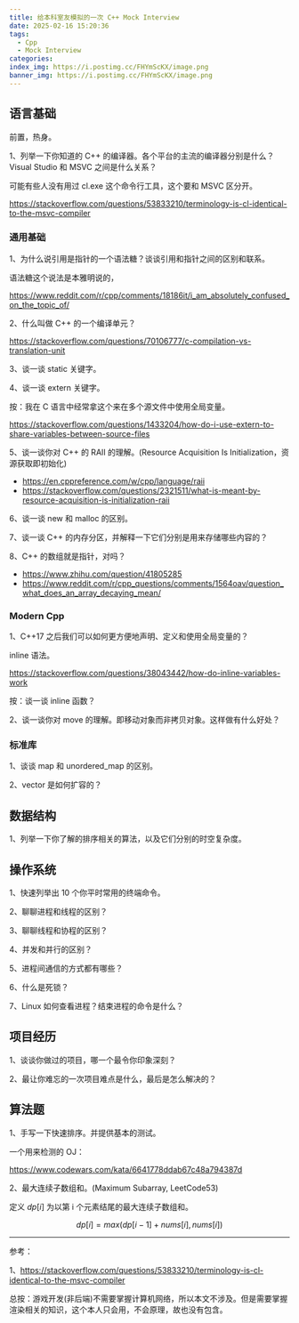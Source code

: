 ```yaml
---
title: 给本科室友模拟的一次 C++ Mock Interview
date: 2025-02-16 15:20:36
tags:
  - Cpp
  - Mock Interview
categories:
index_img: https://i.postimg.cc/FHYmScKX/image.png
banner_img: https://i.postimg.cc/FHYmScKX/image.png
---
```


## 语言基础

前置，热身。

1、列举一下你知道的 C++ 的编译器。各个平台的主流的编译器分别是什么？Visual Studio 和 MSVC 之间是什么关系？

可能有些人没有用过 cl.exe 这个命令行工具，这个要和 MSVC 区分开。

<https://stackoverflow.com/questions/53833210/terminology-is-cl-identical-to-the-msvc-compiler>

### 通用基础

1、为什么说引用是指针的一个语法糖？谈谈引用和指针之间的区别和联系。

语法糖这个说法是本雅明说的，

<https://www.reddit.com/r/cpp/comments/18186it/i_am_absolutely_confused_on_the_topic_of/>

2、什么叫做 C++ 的一个编译单元？

<https://stackoverflow.com/questions/70106777/c-compilation-vs-translation-unit>

3、谈一谈 static 关键字。

4、谈一谈 extern 关键字。

按：我在 C 语言中经常拿这个来在多个源文件中使用全局变量。

<https://stackoverflow.com/questions/1433204/how-do-i-use-extern-to-share-variables-between-source-files>

5、谈一谈你对 C++ 的 RAII 的理解。(Resource Acquisition Is Initialization，资源获取即初始化)

- <https://en.cppreference.com/w/cpp/language/raii>
- <https://stackoverflow.com/questions/2321511/what-is-meant-by-resource-acquisition-is-initialization-raii>

6、谈一谈 new 和 malloc 的区别。

7、谈一谈 C++ 的内存分区，并解释一下它们分别是用来存储哪些内容的？

8、C++ 的数组就是指针，对吗？

- <https://www.zhihu.com/question/41805285>
- <https://www.reddit.com/r/cpp_questions/comments/1564oav/question_what_does_an_array_decaying_mean/>

### Modern Cpp

1、C++17 之后我们可以如何更方便地声明、定义和使用全局变量的？

inline 语法。

<https://stackoverflow.com/questions/38043442/how-do-inline-variables-work>

按：谈一谈 inline 函数？

2、谈一谈你对 move 的理解。即移动对象而非拷贝对象。这样做有什么好处？

### 标准库

1、谈谈 map 和 unordered_map 的区别。

2、vector 是如何扩容的？

## 数据结构

1、列举一下你了解的排序相关的算法，以及它们分别的时空复杂度。

## 操作系统

1、快速列举出 10 个你平时常用的终端命令。

2、聊聊进程和线程的区别？

3、聊聊线程和协程的区别？

4、并发和并行的区别？

5、进程间通信的方式都有哪些？

6、什么是死锁？

7、Linux 如何查看进程？结束进程的命令是什么？

## 项目经历

1、谈谈你做过的项目，哪一个最令你印象深刻？

2、最让你难忘的一次项目难点是什么，最后是怎么解决的？

## 算法题

1、手写一下快速排序。并提供基本的测试。

一个用来检测的 OJ：

<https://www.codewars.com/kata/6641778ddab67c48a794387d>

2、最大连续子数组和。(Maximum Subarray, LeetCode53)

定义 $dp[i]$ 为以第 i 个元素结尾的最大连续子数组和。

$$
dp[i] = max(dp[i - 1] + nums[i], nums[i])
$$

---

参考：

1、<https://stackoverflow.com/questions/53833210/terminology-is-cl-identical-to-the-msvc-compiler>

总按：游戏开发(非后端)不需要掌握计算机网络，所以本文不涉及。但是需要掌握渲染相关的知识，这个本人只会用，不会原理，故也没有包含。
